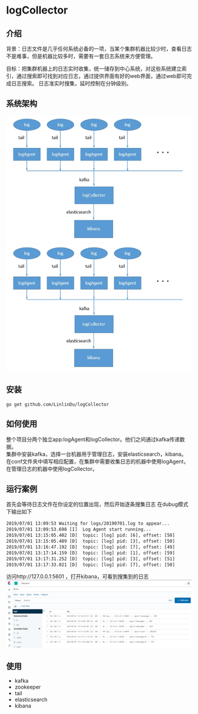 # logCollector

## 介绍
背景：日志文件是几乎任何系统必备的一项，当某个集群机器比较少时，查看日志不是难事，但是机器比较多时，需要有一套日志系统来方便管理。

目标：把集群机器上的日志实时收集，统一储存到中心系统，对这些系统建立索引，通过搜索即可找到对应日志，通过提供界面有好的web界面，通过web即可完成日志搜索。
日志准实时搜集，延时控制在分钟级别。

## 系统架构
![avatar](https://github.com/LinlinDu/myMarkdownPhotos/blob/master/photos/logcollect2.jpg?raw=true)
<img src="https://github.com/LinlinDu/myMarkdownPhotos/blob/master/photos/logcollect2.jpg"  alt="log" />
## 安装
```
go get github.com/LinlinDu/logCollector
```
## 如何使用
整个项目分两个独立app:logAgent和logCollector。他们之间通过kafka传递数据。</br>
集群中安装kafka，选择一台机器用于管理日志，安装elasticsearch，kibana。 </br>
在conf文件夹中填写相应配置，在集群中需要收集日志的机器中使用logAgent，在管理日志的机器中使用logCollector。

## 运行案例
首先会等待日志文件在你设定的位置出现，然后开始逐条搜集日志
在dubug模式下输出如下
```
2019/07/01 13:09:53 Waiting for logs/20190701.log to appear...
2019/07/01 13:09:53.698 [I]  Log Agent start running...
2019/07/01 13:15:05.402 [D]  topic: [log] pid: [6], offset: [50]
2019/07/01 13:15:05.409 [D]  topic: [log] pid: [3], offset: [50]
2019/07/01 13:16:47.192 [D]  topic: [log] pid: [7], offset: [49]
2019/07/01 13:17:14.159 [D]  topic: [log] pid: [1], offset: [59]
2019/07/01 13:17:31.252 [D]  topic: [log] pid: [3], offset: [51]
2019/07/01 13:17:33.021 [D]  topic: [log] pid: [7], offset: [50]
```
访问http://127.0.0.1:5601 ，打开kibana，可看到搜集到的日志
![avatar](https://github.com/LinlinDu/myMarkdownPhotos/blob/master/photos/logcollect.jpg?raw=true)
## 使用
+ kafka
+ zookeeper
+ tail
+ elasticsearch
+ kibana
